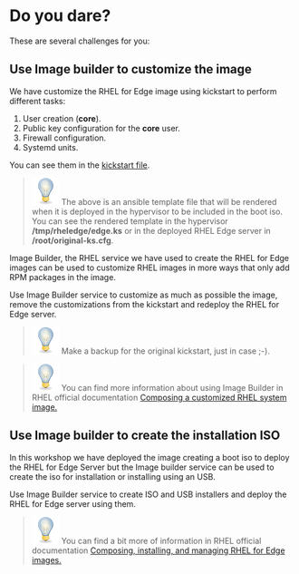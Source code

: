 # Do you dare?

These are several challenges for you:

## Use Image builder to customize the image

We have customize the RHEL for Edge image using kickstart to perform different tasks:

1. User creation (**core**).
2. Public key configuration for the **core** user.
3. Firewall configuration.
4. Systemd units.

You can see them in the [kickstart file](ansible/roles/hypervisor/templates/edge.ks.j2).

> ![TIP](icons/tip-icon.png) The above is an ansible template file that will be rendered when it is deployed in the hypervisor to be included in the boot iso. You can see the rendered template in the hypervisor **/tmp/rheledge/edge.ks** or in the deployed RHEL Edge server in **/root/original-ks.cfg**.

Image Builder, the RHEL service we have used to create the RHEL for Edge images can be used to customize RHEL images in more ways that only add RPM packages in the image. 

Use Image Builder service to customize as much as possible the image, remove the customizations from the kickstart and redeploy the RHEL for Edge server.

> ![TIP](icons/tip-icon.png) Make a backup for the original kickstart, just in case ;-).

> ![TIP](icons/tip-icon.png) You can find more information about using Image Builder in RHEL official documentation [Composing a customized RHEL system image.](https://access.redhat.com/documentation/en-us/red_hat_enterprise_linux/8/html-single/composing_a_customized_rhel_system_image/index)

## Use Image builder to create the installation ISO

In this workshop we have deployed the image creating a boot iso to deploy the RHEL for Edge Server but the Image builder service can be used to create the iso for installation or installing using an USB. 

Use Image Builder service to create ISO and USB installers and deploy the RHEL for Edge server using them.

> ![TIP](icons/tip-icon.png) You can find a bit more of information in RHEL official documentation [Composing, installing, and managing RHEL for Edge images.](https://access.redhat.com/documentation/en-us/red_hat_enterprise_linux/8/html-single/composing_installing_and_managing_rhel_for_edge_images/index)

